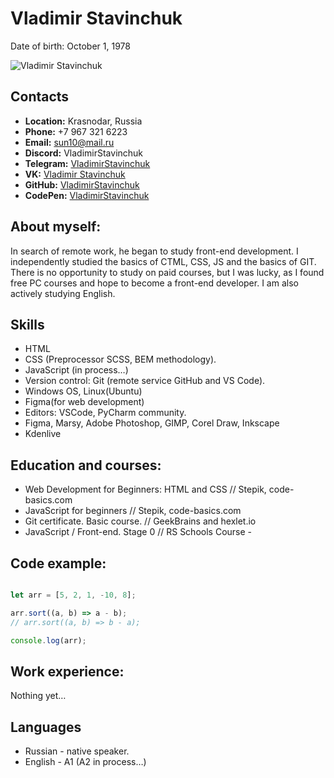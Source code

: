# Vladimir Stavinchuk 
Date of birth: October 1, 1978

![Vladimir Stavinchuk](./assets/fotoStavinchukVI.jpg "Vladimir Stavinchuk")

## Contacts
 - **Location:** Krasnodar, Russia
 - **Phone:** +7 967 321 6223
 - **Email:** sun10@mail.ru
 - **Discord:** VladimirStavinchuk
 - **Telegram:**  [VladimirStavinchuk](https://t.me/VladimirStavinchuk)
 - **VK:** [Vladimir Stavinchuk](https://vk.com/id9344784)
 - **GitHub:**  [VladimirStavinchuk](https://github.com/VladimirStavinchuk)
 - **CodePen:** [VladimirStavinchuk](https://www.codewars.com/users/VladimirStavinchuk)

## About myself:
In search of remote work, he began to study front-end development. I independently studied the basics of CTML, СSS, JS and the basics of GIT. There is no opportunity to study on paid courses, but I was lucky, as I found free PC courses and hope to become a front-end developer. I am also actively studying English.

## Skills
- HTML
- CSS (Preprocessor SCSS, BEM methodology).
- JavaScript (in process…)
- Version control: Git (remote service GitHub and VS Code).
- Windows OS, Linux(Ubuntu)
- Figma(for web development)
- Editors: VSCode, PyCharm community.
- Figma, Marsy, Adobe Photoshop, GIMP, Corel Draw, Inkscape
- Kdenlive

## Education and courses:
- Web Development for Beginners: HTML and CSS // Stepik, code-basics.com
- JavaScript for beginners // Stepik, code-basics.com
- Git certificate. Basic course. // GeekBrains and hexlet.io
- JavaScript / Front-end. Stage 0 // RS Schools Course -

## Code example:
```javascript

let arr = [5, 2, 1, -10, 8];

arr.sort((a, b) => a - b);
// arr.sort((a, b) => b - a);

console.log(arr); 
```

## Work experience:
Nothing yet…


## Languages
+ Russian - native speaker.
+ English - A1 (A2 in process…)
